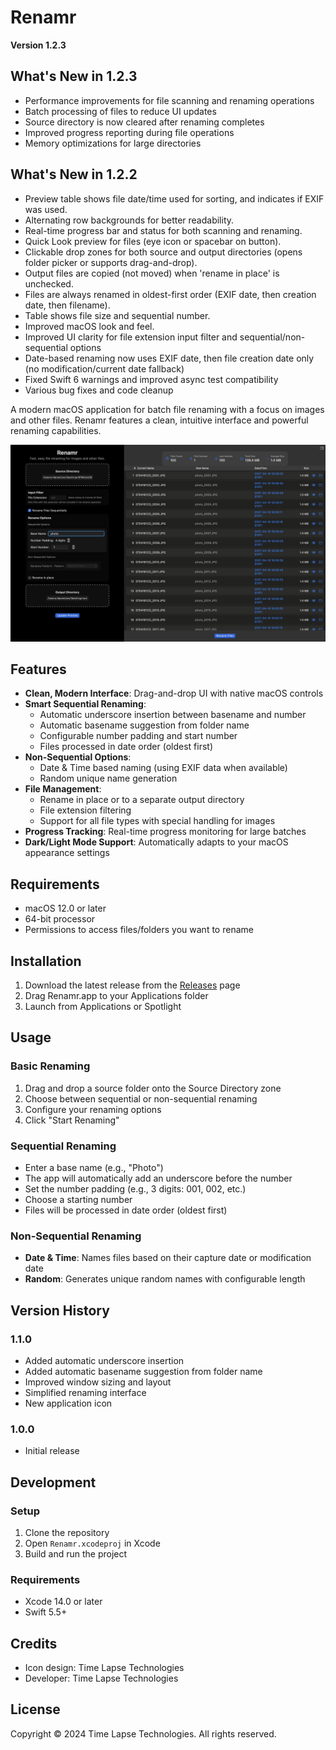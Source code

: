 # Renamr

**Version 1.2.3**

## What's New in 1.2.3
- Performance improvements for file scanning and renaming operations
- Batch processing of files to reduce UI updates
- Source directory is now cleared after renaming completes
- Improved progress reporting during file operations
- Memory optimizations for large directories

## What's New in 1.2.2
- Preview table shows file date/time used for sorting, and indicates if EXIF was used.
- Alternating row backgrounds for better readability.
- Real-time progress bar and status for both scanning and renaming.
- Quick Look preview for files (eye icon or spacebar on button).
- Clickable drop zones for both source and output directories (opens folder picker or supports drag-and-drop).
- Output files are copied (not moved) when 'rename in place' is unchecked.
- Files are always renamed in oldest-first order (EXIF date, then creation date, then filename).
- Table shows file size and sequential number.
- Improved macOS look and feel.
- Improved UI clarity for file extension input filter and sequential/non-sequential options
- Date-based renaming now uses EXIF date, then file creation date only (no modification/current date fallback)
- Fixed Swift 6 warnings and improved async test compatibility
- Various bug fixes and code cleanup

A modern macOS application for batch file renaming with a focus on images and other files. Renamr features a clean, intuitive interface and powerful renaming capabilities.

![Renamr Application](Renamr/Resources/app_screenshot.png)

## Features

- **Clean, Modern Interface**: Drag-and-drop UI with native macOS controls
- **Smart Sequential Renaming**: 
  - Automatic underscore insertion between basename and number
  - Automatic basename suggestion from folder name
  - Configurable number padding and start number
  - Files processed in date order (oldest first)
- **Non-Sequential Options**:
  - Date & Time based naming (using EXIF data when available)
  - Random unique name generation
- **File Management**:
  - Rename in place or to a separate output directory
  - File extension filtering
  - Support for all file types with special handling for images
- **Progress Tracking**: Real-time progress monitoring for large batches
- **Dark/Light Mode Support**: Automatically adapts to your macOS appearance settings

## Requirements

- macOS 12.0 or later
- 64-bit processor
- Permissions to access files/folders you want to rename

## Installation

1. Download the latest release from the [Releases](https://github.com/timelapsetech/renamr/releases) page
2. Drag Renamr.app to your Applications folder
3. Launch from Applications or Spotlight

## Usage

### Basic Renaming
1. Drag and drop a source folder onto the Source Directory zone
2. Choose between sequential or non-sequential renaming
3. Configure your renaming options
4. Click "Start Renaming"

### Sequential Renaming
- Enter a base name (e.g., "Photo")
- The app will automatically add an underscore before the number
- Set the number padding (e.g., 3 digits: 001, 002, etc.)
- Choose a starting number
- Files will be processed in date order (oldest first)

### Non-Sequential Renaming
- **Date & Time**: Names files based on their capture date or modification date
- **Random**: Generates unique random names with configurable length

## Version History

### 1.1.0
- Added automatic underscore insertion
- Added automatic basename suggestion from folder name
- Improved window sizing and layout
- Simplified renaming interface
- New application icon

### 1.0.0
- Initial release

## Development

### Setup
1. Clone the repository
2. Open `Renamr.xcodeproj` in Xcode
3. Build and run the project

### Requirements
- Xcode 14.0 or later
- Swift 5.5+

## Credits

- Icon design: Time Lapse Technologies
- Developer: Time Lapse Technologies

## License

Copyright © 2024 Time Lapse Technologies. All rights reserved. 